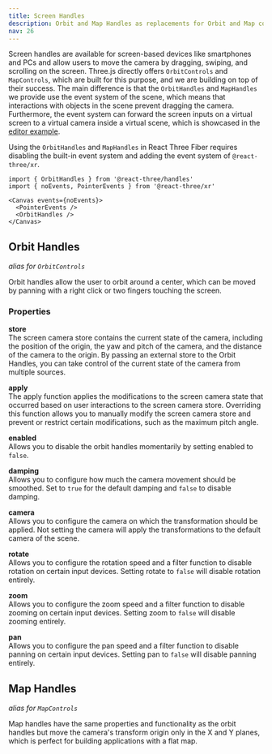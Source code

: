 ```yaml
---
title: Screen Handles  
description: Orbit and Map Handles as replacements for Orbit and Map controls  
nav: 26  
---
```


Screen handles are available for screen-based devices like smartphones and PCs and allow users to move the camera by dragging, swiping, and scrolling on the screen. Three.js directly offers `OrbitControls` and `MapControls`, which are built for this purpose, and we are building on top of their success. The main difference is that the `OrbitHandles` and `MapHandles` we provide use the event system of the scene, which means that interactions with objects in the scene prevent dragging the camera. Furthermore, the event system can forward the screen inputs on a virtual screen to a virtual camera inside a virtual scene, which is showcased in the [editor example](https://pmndrs.github.io/xr/examples/editor/).

Using the `OrbitHandles` and `MapHandles` in React Three Fiber requires disabling the built-in event system and adding the event system of `@react-three/xr`.

```tsx
import { OrbitHandles } from '@react-three/handles'
import { noEvents, PointerEvents } from '@react-three/xr'

<Canvas events={noEvents}>
  <PointerEvents />
  <OrbitHandles />
</Canvas>
```

## Orbit Handles  
*alias for `OrbitControls`*

Orbit handles allow the user to orbit around a center, which can be moved by panning with a right click or two fingers touching the screen.

### Properties

**store**  
The screen camera store contains the current state of the camera, including the position of the origin, the yaw and pitch of the camera, and the distance of the camera to the origin. By passing an external store to the Orbit Handles, you can take control of the current state of the camera from multiple sources.

**apply**  
The apply function applies the modifications to the screen camera state that occurred based on user interactions to the screen camera store. Overriding this function allows you to manually modify the screen camera store and prevent or restrict certain modifications, such as the maximum pitch angle.

**enabled**  
Allows you to disable the orbit handles momentarily by setting enabled to `false`.  

**damping**  
Allows you to configure how much the camera movement should be smoothed. Set to `true` for the default damping and `false` to disable damping.  

**camera**  
Allows you to configure the camera on which the transformation should be applied. Not setting the camera will apply the transformations to the default camera of the scene.

**rotate**  
Allows you to configure the rotation speed and a filter function to disable rotation on certain input devices. Setting rotate to `false` will disable rotation entirely.

**zoom**  
Allows you to configure the zoom speed and a filter function to disable zooming on certain input devices. Setting zoom to `false` will disable zooming entirely.

**pan**  
Allows you to configure the pan speed and a filter function to disable panning on certain input devices. Setting pan to `false` will disable panning entirely.

## Map Handles  
*alias for `MapControls`*

Map handles have the same properties and functionality as the orbit handles but move the camera's transform origin only in the X and Y planes, which is perfect for building applications with a flat map.